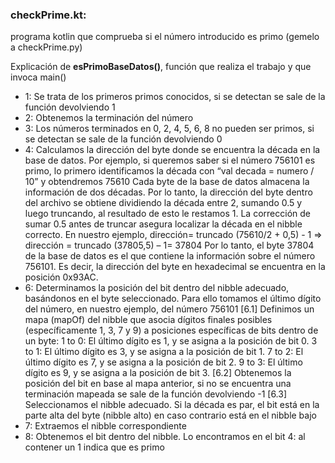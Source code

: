 
### checkPrime.kt:

  programa kotlin que comprueba si el número introducido es primo (gemelo a checkPrime.py)
   
  Explicación de <b>esPrimoBaseDatos()</b>, función que realiza el trabajo y que invoca main() 

- 1: Se trata de los primeros primos conocidos, si se detectan se sale de la función devolviendo 1
- 2: Obtenemos la terminación del número
- 3: Los números terminados en 0, 2, 4, 5, 6, 8 no pueden ser primos, si se detectan se sale de la función devolviendo 0
- 4: Calculamos la dirección del byte donde se encuentra la década en la base de datos.
Por ejemplo, si queremos saber si el número 756101 es primo, lo primero identificamos la década con “val decada = numero / 10” y obtendremos 75610
Cada byte de la base de datos almacena la información de dos décadas. Por lo tanto, la dirección del byte dentro del archivo se obtiene dividiendo la década entre 2, sumando 0.5 y luego truncando, al resultado de esto le restamos 1.
La corrección de sumar 0.5 antes de truncar asegura localizar la década en el nibble correcto. En nuestro ejemplo, dirección= truncado (75610/2 + 0,5) - 1 => dirección = truncado (37805,5) – 1= 37804
Por lo tanto, el byte 37804 de la base de datos es el que contiene la información sobre el número 756101. Es decir, la dirección del byte en hexadecimal se encuentra en la posición 0x93AC.
- 6: Determinamos la posición del bit dentro del nibble adecuado, basándonos en el byte seleccionado. Para ello tomamos el último dígito del número, en nuestro ejemplo, del número 756101
[6.1] Definimos un mapa (mapOf) del nibble que asocia dígitos finales posibles (específicamente 1, 3, 7 y 9) a posiciones específicas de bits dentro de un byte:
1 to 0: El último dígito es 1, y se asigna a la posición de bit 0.
3 to 1: El último dígito es 3, y se asigna a la posición de bit 1.
7 to 2: El último dígito es 7, y se asigna a la posición de bit 2.
9 to 3: El último dígito es 9, y se asigna a la posición de bit 3.
[6.2] Obtenemos la posición del bit en base al mapa anterior, si no se encuentra una terminación mapeada se sale de la función devolviendo -1
[6.3] Seleccionamos el nibble adecuado. Si la década es par, el bit está en la parte alta del byte (nibble alto) en caso contrario está en el nibble bajo
- 7: Extraemos el nibble correspondiente
- 8: Obtenemos el bit dentro del nibble. Lo encontramos en el bit 4: al contener un 1 indica que es primo

